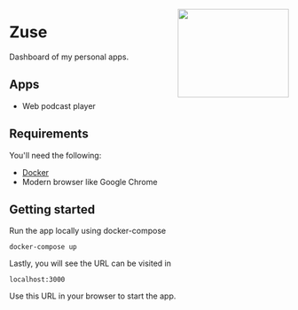 <a href='https://github.com/jkrclaro/zuse'><img src='https://github.com/jkrclaro/zuse/blob/master/frontend/public/logo-circle.png' align='right' width='200' height='160' /></a>

# Zuse

Dashboard of my personal apps.

## Apps
- Web podcast player

## Requirements

You'll need the following:

- [Docker](https://www.docker.com/)
- Modern browser like Google Chrome


## Getting started

Run the app locally using docker-compose

```sh-session
docker-compose up
```

Lastly, you will see the URL can be visited in

```
localhost:3000
```

Use this URL in your browser to start the app.